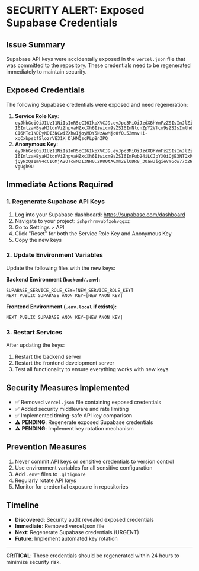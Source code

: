 # SECURITY ALERT: Exposed Supabase Credentials

## Issue Summary
Supabase API keys were accidentally exposed in the `vercel.json` file that was committed to the repository. These credentials need to be regenerated immediately to maintain security.

## Exposed Credentials
The following Supabase credentials were exposed and need regeneration:

1. **Service Role Key**: `eyJhbGciOiJIUzI1NiIsInR5cCI6IkpXVCJ9.eyJpc3MiOiJzdXBhYmFzZSIsInJlZiI6ImlzaHByaHJtdnViZnpvaHZxcXh6Iiwicm9sZSI6InNlcnZpY2Vfcm9sZSIsImlhdCI6MTc1NDEyNDI3NCwiZXhwIjoyMDY5NzAwMjc0fQ.52mnvHi-xqCxbpsbf5lozrVE31K_DlHMQscPLpBnZPQ`
2. **Anonymous Key**: `eyJhbGciOiJIUzI1NiIsInR5cCI6IkpXVCJ9.eyJpc3MiOiJzdXBhYmFzZSIsInJlZiI6ImlzaHByaHJtdnViZnpvaHZxcXh6Iiwicm9sZSI6ImFub24iLCJpYXQiOjE3NTQxMjQyNzQsImV4cCI6MjA2OTcwMDI3NH0.2K80tAGXm2ElODR8_3OawJigieVY6cw77o2NVgUgh9U`

## Immediate Actions Required

### 1. Regenerate Supabase API Keys
1. Log into your Supabase dashboard: https://supabase.com/dashboard
2. Navigate to your project: `ishprhrmvubfzohvqqxz`
3. Go to Settings > API
4. Click "Reset" for both the Service Role Key and Anonymous Key
5. Copy the new keys

### 2. Update Environment Variables
Update the following files with the new keys:

**Backend Environment (`backend/.env`):**
```
SUPABASE_SERVICE_ROLE_KEY=[NEW_SERVICE_ROLE_KEY]
NEXT_PUBLIC_SUPABASE_ANON_KEY=[NEW_ANON_KEY]
```

**Frontend Environment (`.env.local` if exists):**
```
NEXT_PUBLIC_SUPABASE_ANON_KEY=[NEW_ANON_KEY]
```

### 3. Restart Services
After updating the keys:
1. Restart the backend server
2. Restart the frontend development server
3. Test all functionality to ensure everything works with new keys

## Security Measures Implemented
- ✅ Removed `vercel.json` file containing exposed credentials
- ✅ Added security middleware and rate limiting
- ✅ Implemented timing-safe API key comparison
- ⚠️ **PENDING**: Regenerate exposed Supabase credentials
- ⚠️ **PENDING**: Implement key rotation mechanism

## Prevention Measures
1. Never commit API keys or sensitive credentials to version control
2. Use environment variables for all sensitive configuration
3. Add `.env*` files to `.gitignore`
4. Regularly rotate API keys
5. Monitor for credential exposure in repositories

## Timeline
- **Discovered**: Security audit revealed exposed credentials
- **Immediate**: Removed vercel.json file
- **Next**: Regenerate Supabase credentials (URGENT)
- **Future**: Implement automated key rotation

---
**CRITICAL**: These credentials should be regenerated within 24 hours to minimize security risk.